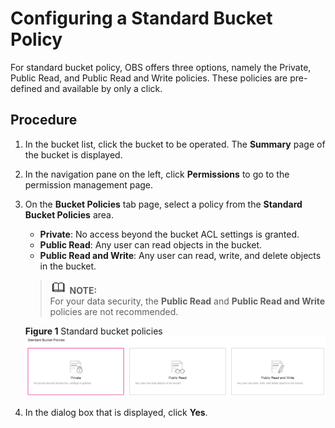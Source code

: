 # Configuring a Standard Bucket Policy<a name="obs_03_0142"></a>

For standard bucket policy, OBS offers three options, namely the Private, Public Read, and Public Read and Write policies. These policies are pre-defined and available by only a click.

## Procedure<a name="section11176714193111"></a>

1.  In the bucket list, click the bucket to be operated. The  **Summary**  page of the bucket is displayed.
2.  In the navigation pane on the left, click  **Permissions**  to go to the permission management page.
3.  On the  **Bucket Policies**  tab page, select a policy from the  **Standard Bucket Policies**  area.

    -   **Private**: No access beyond the bucket ACL settings is granted.
    -   **Public Read**: Any user can read objects in the bucket.
    -   **Public Read and Write**: Any user can read, write, and delete objects in the bucket.

    >![](public_sys-resources/icon-note.gif) **NOTE:**   
    >For your data security, the  **Public Read**  and  **Public Read and Write**  policies are not recommended.  

    **Figure  1**  Standard bucket policies<a name="fig1077518154818"></a>  
    ![](figures/standard-bucket-policies.png "standard-bucket-policies")

4.  In the dialog box that is displayed, click  **Yes**.

